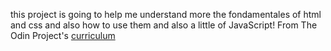 this project is  going to help  me understand more the fondamentales of html and css and also how to use them and also a little of JavaScript!
From The Odin Project's [curriculum](http://www.theodinproject.com/courses/web-development-101/lessons/html-css)  
